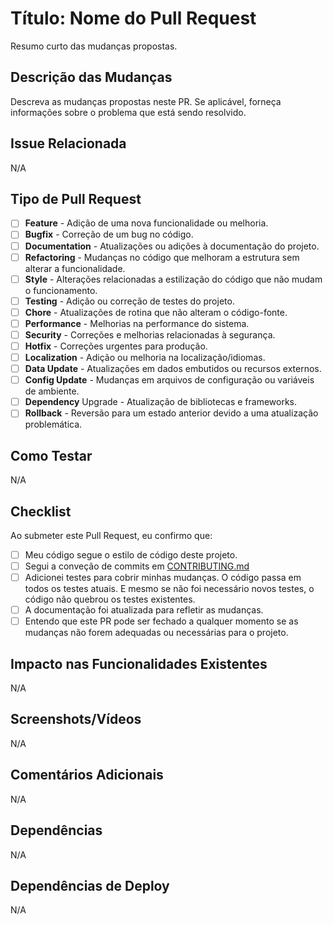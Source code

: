 # Título: Nome do Pull Request

<!-- 
  Este é um template para criação de Pull Requests. 
  Por favor, preencha as seções abaixo com as informações necessárias.
  Se uma seção não se aplicar ao seu PR, preencha com N/A.
-->
Resumo curto das mudanças propostas.

## Descrição das Mudanças

Descreva as mudanças propostas neste PR. Se aplicável, forneça informações sobre o problema que está sendo resolvido.

## Issue Relacionada

<!--
Se houver uma issue relacionada a este PR, forneça o número dela.

Exemplo:
Issue #123
-->

N/A

## Tipo de Pull Request

<!--
Marque com um "x" o tipo de PR que você está submetendo e forneça uma breve descrição:
-->

- [ ] **Feature** - Adição de uma nova funcionalidade ou melhoria.
- [ ] **Bugfix** - Correção de um bug no código.
- [ ] **Documentation** - Atualizações ou adições à documentação do projeto.
- [ ] **Refactoring** - Mudanças no código que melhoram a estrutura sem alterar a funcionalidade.
- [ ] **Style** - Alterações relacionadas a estilização do código que não mudam o funcionamento.
- [ ] **Testing** - Adição ou correção de testes do projeto.
- [ ] **Chore** - Atualizações de rotina que não alteram o código-fonte.
- [ ] **Performance** - Melhorias na performance do sistema.
- [ ] **Security** - Correções e melhorias relacionadas à segurança.
- [ ] **Hotfix** - Correções urgentes para produção.
- [ ] **Localization** - Adição ou melhoria na localização/idiomas.
- [ ] **Data Update** - Atualizações em dados embutidos ou recursos externos.
- [ ] **Config Update** - Mudanças em arquivos de configuração ou variáveis de ambiente.
- [ ] **Dependency** Upgrade - Atualização de bibliotecas e frameworks.
- [ ] **Rollback** - Reversão para um estado anterior devido a uma atualização problemática.

## Como Testar

<!--
Forneça instruções sobre como testar suas mudanças. Se não aplicável, preencha com N/A.

Exemplo:
1. Execute o comando `npm start`.
2. Abra o navegador e acesse `http://localhost:3000`.
3. Clique no botão "Enviar" e verifique se o formulário é enviado corretamente.
-->

N/A

## Checklist

Ao submeter este Pull Request, eu confirmo que:

- [ ] Meu código segue o estilo de código deste projeto.
- [ ] Segui a conveção de commits em [CONTRIBUTING.md](../CONTRIBUTING.md)
- [ ] Adicionei testes para cobrir minhas mudanças. O código passa em todos os testes atuais. E mesmo se não foi necessário novos testes, o código não quebrou os testes existentes.
- [ ] A documentação foi atualizada para refletir as mudanças.
- [ ] Entendo que este PR pode ser fechado a qualquer momento se as mudanças não forem adequadas ou necessárias para o projeto.

## Impacto nas Funcionalidades Existentes

<!--
Discuta qualquer impacto que suas mudanças possam ter em funcionalidades existentes, incluindo possíveis quebras de compatibilidade. Se não aplicável, preencha com N/A.
-->

N/A

## Screenshots/Vídeos

<!--
Se aplicável, adicione capturas de tela ou vídeos que ilustrem as mudanças implementadas. Se não aplicável, preencha com N/A.
-->

N/A

## Comentários Adicionais

<!--
Adicione quaisquer outros comentários que possam ser úteis para os revisores. Se não aplicável, preencha com N/A.
-->

N/A

## Dependências

<!--
Liste quaisquer novas dependências necessárias por suas mudanças. Se não aplicável, preencha com N/A.
-->

N/A

## Dependências de Deploy

<!--
Indique se suas mudanças exigem passos especiais no processo de deploy. Se não aplicável, preencha com N/A.
-->

N/A
